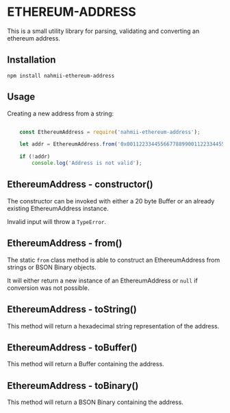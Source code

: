 # ETHEREUM-ADDRESS

This is a small utility library for parsing, validating and converting an
ethereum address.

## Installation

    npm install nahmii-ethereum-address

## Usage

Creating a new address from a string:

```javascript

    const EthereumAddress = require('nahmii-ethereum-address');

    let addr = EthereumAddress.from('0x0011223344556677889900112233445566778899');

    if (!addr)
        console.log('Address is not valid');

```

## EthereumAddress - constructor()

The constructor can be invoked with either a 20 byte Buffer or an already
existing EthereumAddress instance.

Invalid input will throw a `TypeError`.

## EthereumAddress - from()

The static `from` class method is able to construct an EthereumAddress from
strings or BSON Binary objects.

It will either return a new instance of an EthereumAddress or `null` if
conversion was not possible.

## EthereumAddress - toString()

This method will return a hexadecimal string representation of the address.

## EthereumAddress - toBuffer()

This method will return a Buffer containing the address.

## EthereumAddress - toBinary()

This method will return a BSON Binary containing the address.
